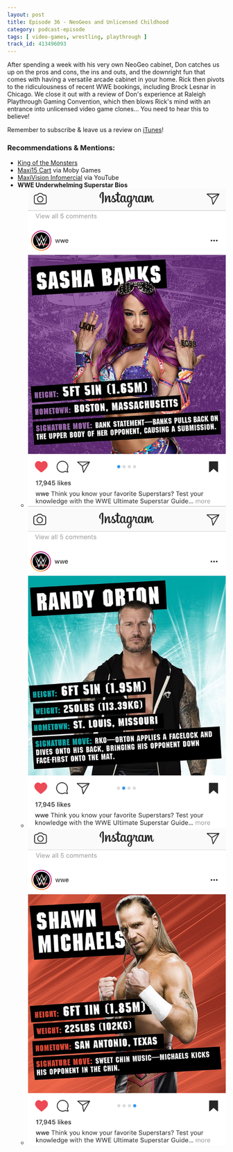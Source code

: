 ```yaml
---
layout: post
title: Episode 36 - NeoGeos and Unlicensed Childhood
category: podcast-episode
tags: [ video-games, wrestling, playthrough ]
track_id: 413496093
---
```


After spending a week with his very own NeoGeo cabinet, Don catches us up on the pros and cons, the ins and outs, and the downright fun that comes with having a versatile arcade cabinet in your home. Rick then pivots to the ridiculousness of recent WWE bookings, including Brock Lesnar in Chicago. We close it out with a review of Don's experience at Raleigh Playthrough Gaming Convention, which then blows Rick's mind with an entrance into unlicensed video game clones... You need to hear this to believe!

Remember to subscribe & leave us a review on [iTunes](https://itunes.apple.com/us/podcast/the-rick-don-show/id1229942938)!

### Recommendations & Mentions:
- [King of the Monsters](https://en.wikipedia.org/wiki/King_of_the_Monsters)
- [Maxi15 Cart](http://www.mobygames.com/game/maxi-15-) via Moby Games
- [MaxiVision Infomercial](https://www.youtube.com/watch?v=zO7RtMRK2Kc) via YouTube
- **WWE Underwhelming Superstar Bios**
  - ![Sasha Banks](/images/content/e36-wwe-sb.png)
  - ![Randy Orton](/images/content/e36-wwe-ro.png)
  - ![Shawn Michaels](/images/content/e36-wwe-sm.png)
